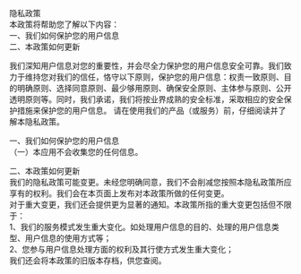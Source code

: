 隐私政策  
本政策将帮助您了解以下内容：  
一、我们如何保护您的用户信息  
二、本政策如何更新  

我们深知用户信息对您的重要性，并会尽全力保护您的用户信息安全可靠。我们致力于维持您对我们的信任，恪守以下原则，保护您的用户信息：权责一致原则、目的明确原则、选择同意原则、最少够用原则、确保安全原则、主体参与原则、公开透明原则等。同时，我们承诺，我们将按业界成熟的安全标准，采取相应的安全保护措施来保护您的用户信息。
请在使用我们的产品（或服务）前，仔细阅读并了解本隐私政策。  

一、我们如何保护您的用户信息  
（一）本应用不会收集您的任何信息。  


二、本政策如何更新  
我们的隐私政策可能变更。未经您明确同意，我们不会削减您按照本隐私政策所应享有的权利。我们会在本页面上发布对本政策所做的任何变更。  
对于重大变更，我们还会提供更为显著的通知。本政策所指的重大变更包括但不限于：  
1、我们的服务模式发生重大变化。如处理用户信息的目的、处理的用户信息类型、用户信息的使用方式等；  
2、您参与用户信息处理方面的权利及其行使方式发生重大变化；  
我们还会将本政策的旧版本存档，供您查阅。  

